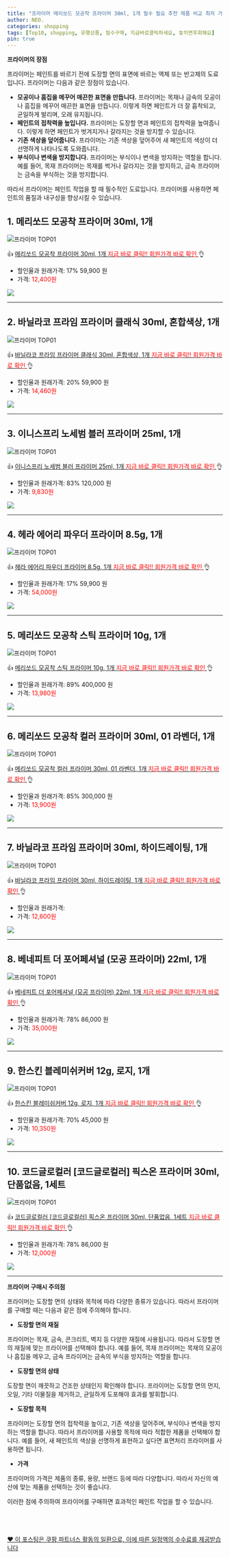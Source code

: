 ```yaml
---
title: "프라이머 메리쏘드 모공착 프라이머 30ml, 1개 필수 필요 추천 제품 비교 최저 가격 비교 장점 구매 후기 구매평"
author: NEO.
categories: shopping
tags: [Top10, shopping, 유행상품, 필수구매, 지금바로클릭하세요, 놓치면후회해요]
pin: true
---
```

**프라이머의 장점**

프라이머는 페인트를 바르기 전에 도장할 면의 표면에 바르는 액체 또는 반고체의 도료입니다. 프라이머는 다음과 같은 장점이 있습니다.

* **모공이나 흠집을 메꾸어 매끈한 표면을 만듭니다.** 프라이머는 목재나 금속의 모공이나 흠집을 메꾸어 매끈한 표면을 만듭니다. 이렇게 하면 페인트가 더 잘 흡착되고, 균일하게 발리며, 오래 유지됩니다.
* **페인트의 접착력을 높입니다.** 프라이머는 도장할 면과 페인트의 접착력을 높여줍니다. 이렇게 하면 페인트가 벗겨지거나 갈라지는 것을 방지할 수 있습니다.
* **기존 색상을 덮어줍니다.** 프라이머는 기존 색상을 덮어주어 새 페인트의 색상이 더 선명하게 나타나도록 도와줍니다.
* **부식이나 변색을 방지합니다.** 프라이머는 부식이나 변색을 방지하는 역할을 합니다. 예를 들어, 목재 프라이머는 목재를 썩거나 갈라지는 것을 방지하고, 금속 프라이머는 금속을 부식하는 것을 방지합니다.

따라서 프라이머는 페인트 작업을 할 때 필수적인 도료입니다. 프라이머를 사용하면 페인트의 품질과 내구성을 향상시킬 수 있습니다.

   

## 1. 메리쏘드 모공착 프라이머 30ml, 1개

![프라이머 TOP01](https://thumbnail9.coupangcdn.com/thumbnails/remote/490x490ex/image/retail/images/2889190957808065-b3b947e1-5d33-4cbf-96e0-f42ed04a2e24.jpg)


👍 [메리쏘드 모공착 프라이머 30ml, 1개 <font color=red> 지금 바로 클릭!! 회원가격 바로 확인 </font> ](https://link.coupang.com/re/AFFSDP?lptag=AF3617701&subid=GithubCoopas&pageKey=6360219127&traceid=V0-153&itemId=13424086121&vendorItemId=80678695488) 👌 


- 할인율과 원래가격: 17%  59,900   원
- 가격: <span style='color:red'>12,400원</span>

[![](/discount_price.png)](https://link.coupang.com/re/AFFSDP?lptag=AF3617701&subid=GithubCoopas&pageKey=6360219127&traceid=V0-153&itemId=13424086121&vendorItemId=80678695488)

---


   

## 2. 바닐라코 프라임 프라이머 클래식 30ml, 혼합색상, 1개

![프라이머 TOP01](https://thumbnail10.coupangcdn.com/thumbnails/remote/490x490ex/image/retail/images/6512753151581524-0ad2a610-7e92-4372-a1f6-0650fff616e9.jpg)


👍 [바닐라코 프라임 프라이머 클래식 30ml, 혼합색상, 1개 <font color=red> 지금 바로 클릭!! 회원가격 바로 확인 </font> ](https://link.coupang.com/re/AFFSDP?lptag=AF3617701&subid=GithubCoopas&pageKey=6758946049&traceid=V0-153&itemId=15833647353&vendorItemId=82253355273) 👌 


- 할인율과 원래가격: 20%  59,900   원
- 가격: <span style='color:red'>14,460원</span>

[![](/discount_price.png)](https://link.coupang.com/re/AFFSDP?lptag=AF3617701&subid=GithubCoopas&pageKey=6758946049&traceid=V0-153&itemId=15833647353&vendorItemId=82253355273)

---


   

## 3. 이니스프리 노세범 블러 프라이머 25ml, 1개

![프라이머 TOP01](https://thumbnail9.coupangcdn.com/thumbnails/remote/490x490ex/image/retail/images/6153887321721754-6abab587-4f8c-43af-b113-0e10c3eee96a.jpg)


👍 [이니스프리 노세범 블러 프라이머 25ml, 1개 <font color=red> 지금 바로 클릭!! 회원가격 바로 확인 </font> ](https://link.coupang.com/re/AFFSDP?lptag=AF3617701&subid=GithubCoopas&pageKey=6750518179&traceid=V0-153&itemId=15786570081&vendorItemId=85199198777) 👌 


- 할인율과 원래가격: 83%  120,000   원
- 가격: <span style='color:red'>9,830원</span>

[![](/discount_price.png)](https://link.coupang.com/re/AFFSDP?lptag=AF3617701&subid=GithubCoopas&pageKey=6750518179&traceid=V0-153&itemId=15786570081&vendorItemId=85199198777)

---


   

## 4. 헤라 에어리 파우더 프라이머 8.5g, 1개

![프라이머 TOP01](https://thumbnail9.coupangcdn.com/thumbnails/remote/490x490ex/image/retail/images/1189915611541935-26356e7b-6bc8-40b6-baf0-5c2eb70f5d7f.jpg)


👍 [헤라 에어리 파우더 프라이머 8.5g, 1개 <font color=red> 지금 바로 클릭!! 회원가격 바로 확인 </font> ](https://link.coupang.com/re/AFFSDP?lptag=AF3617701&subid=GithubCoopas&pageKey=6177079500&traceid=V0-153&itemId=12098499624&vendorItemId=79094831641) 👌 


- 할인율과 원래가격: 17%  59,900   원
- 가격: <span style='color:red'>54,000원</span>

[![](/discount_price.png)](https://link.coupang.com/re/AFFSDP?lptag=AF3617701&subid=GithubCoopas&pageKey=6177079500&traceid=V0-153&itemId=12098499624&vendorItemId=79094831641)

---


   

## 5. 메리쏘드 모공착 스틱 프라이머 10g, 1개

![프라이머 TOP01](https://thumbnail10.coupangcdn.com/thumbnails/remote/490x490ex/image/retail/images/2022/12/09/14/0/de33fbca-a762-48e2-ba42-7b0c1e928a69.jpg)


👍 [메리쏘드 모공착 스틱 프라이머 10g, 1개 <font color=red> 지금 바로 클릭!! 회원가격 바로 확인 </font> ](https://link.coupang.com/re/AFFSDP?lptag=AF3617701&subid=GithubCoopas&pageKey=6981817186&traceid=V0-153&itemId=17057583029&vendorItemId=84231979301) 👌 


- 할인율과 원래가격: 89%  400,000   원
- 가격: <span style='color:red'>13,980원</span>

[![](/discount_price.png)](https://link.coupang.com/re/AFFSDP?lptag=AF3617701&subid=GithubCoopas&pageKey=6981817186&traceid=V0-153&itemId=17057583029&vendorItemId=84231979301)

---


   

## 6. 메리쏘드 모공착 컬러 프라이머 30ml, 01 라벤더, 1개

![프라이머 TOP01](https://thumbnail6.coupangcdn.com/thumbnails/remote/490x490ex/image/retail/images/3013489850628270-2d2a2718-2705-466e-be00-b6d90d6d328f.jpg)


👍 [메리쏘드 모공착 컬러 프라이머 30ml, 01 라벤더, 1개 <font color=red> 지금 바로 클릭!! 회원가격 바로 확인 </font> ](https://link.coupang.com/re/AFFSDP?lptag=AF3617701&subid=GithubCoopas&pageKey=7141980856&traceid=V0-153&itemId=17934741873&vendorItemId=85095194557) 👌 


- 할인율과 원래가격: 85%  300,000   원
- 가격: <span style='color:red'>13,900원</span>

[![](/discount_price.png)](https://link.coupang.com/re/AFFSDP?lptag=AF3617701&subid=GithubCoopas&pageKey=7141980856&traceid=V0-153&itemId=17934741873&vendorItemId=85095194557)

---


   

## 7. 바닐라코 프라임 프라이머 30ml, 하이드레이팅, 1개

![프라이머 TOP01](https://thumbnail10.coupangcdn.com/thumbnails/remote/490x490ex/image/retail/images/3553525993791501-a5965603-aaca-4eaa-8aab-21fe2b5f3972.jpg)


👍 [바닐라코 프라임 프라이머 30ml, 하이드레이팅, 1개 <font color=red> 지금 바로 클릭!! 회원가격 바로 확인 </font> ](https://link.coupang.com/re/AFFSDP?lptag=AF3617701&subid=GithubCoopas&pageKey=6553616605&traceid=V0-153&itemId=14639990151&vendorItemId=3392111324) 👌 


- 할인율과 원래가격: 
- 가격: <span style='color:red'>12,600원</span>

[![](/discount_price.png)](https://link.coupang.com/re/AFFSDP?lptag=AF3617701&subid=GithubCoopas&pageKey=6553616605&traceid=V0-153&itemId=14639990151&vendorItemId=3392111324)

---


   

## 8. 베네피트 더 포어페셔널 (모공 프라이머) 22ml, 1개

![프라이머 TOP01](https://thumbnail8.coupangcdn.com/thumbnails/remote/490x490ex/image/vendor_inventory/4d39/a9e5a0eb584138c17de8a2876acd67089796bc471dad7da92ec2c30fa5bc.jpg)


👍 [베네피트 더 포어페셔널 (모공 프라이머) 22ml, 1개 <font color=red> 지금 바로 클릭!! 회원가격 바로 확인 </font> ](https://link.coupang.com/re/AFFSDP?lptag=AF3617701&subid=GithubCoopas&pageKey=6714056564&traceid=V0-153&itemId=15596628991&vendorItemId=87642403419) 👌 


- 할인율과 원래가격: 78%  86,000   원
- 가격: <span style='color:red'>35,000원</span>

[![](/discount_price.png)](https://link.coupang.com/re/AFFSDP?lptag=AF3617701&subid=GithubCoopas&pageKey=6714056564&traceid=V0-153&itemId=15596628991&vendorItemId=87642403419)

---


   

## 9. 한스킨 블레미쉬커버 12g, 로지, 1개

![프라이머 TOP01](https://thumbnail7.coupangcdn.com/thumbnails/remote/490x490ex/image/retail/images/2022/11/17/17/7/52f1daa4-0e5d-4c30-a111-eff53b2b6883.jpg)


👍 [한스킨 블레미쉬커버 12g, 로지, 1개 <font color=red> 지금 바로 클릭!! 회원가격 바로 확인 </font> ](https://link.coupang.com/re/AFFSDP?lptag=AF3617701&subid=GithubCoopas&pageKey=25395218&traceid=V0-153&itemId=16756540975&vendorItemId=83938050264) 👌 


- 할인율과 원래가격: 70%  45,000   원
- 가격: <span style='color:red'>10,350원</span>

[![](/discount_price.png)](https://link.coupang.com/re/AFFSDP?lptag=AF3617701&subid=GithubCoopas&pageKey=25395218&traceid=V0-153&itemId=16756540975&vendorItemId=83938050264)

---


   

## 10. 코드글로컬러 [코드글로컬러] 픽스온 프라이머 30ml, 단품없음, 1세트

![프라이머 TOP01](https://thumbnail8.coupangcdn.com/thumbnails/remote/490x490ex/image/vendor_inventory/7494/92c57370cfe4a4cdee0fa1ce9bcbecd1c2ab3d43aeebf008467e9403ec46.jpg)


👍 [코드글로컬러 [코드글로컬러] 픽스온 프라이머 30ml, 단품없음, 1세트 <font color=red> 지금 바로 클릭!! 회원가격 바로 확인 </font> ](https://link.coupang.com/re/AFFSDP?lptag=AF3617701&subid=GithubCoopas&pageKey=6233944812&traceid=V0-153&itemId=12544545282&vendorItemId=70734336345) 👌 


- 할인율과 원래가격: 78%  86,000   원
- 가격: <span style='color:red'>12,000원</span>

[![](/discount_price.png)](https://link.coupang.com/re/AFFSDP?lptag=AF3617701&subid=GithubCoopas&pageKey=6233944812&traceid=V0-153&itemId=12544545282&vendorItemId=70734336345)

---
**프라이머 구매시 주의점**

프라이머는 도장할 면의 상태와 목적에 따라 다양한 종류가 있습니다. 따라서 프라이머를 구매할 때는 다음과 같은 점에 주의해야 합니다.

* **도장할 면의 재질**

프라이머는 목재, 금속, 콘크리트, 벽지 등 다양한 재질에 사용됩니다. 따라서 도장할 면의 재질에 맞는 프라이머를 선택해야 합니다. 예를 들어, 목재 프라이머는 목재의 모공이나 흠집을 메우고, 금속 프라이머는 금속의 부식을 방지하는 역할을 합니다.

* **도장할 면의 상태**

도장할 면이 깨끗하고 건조한 상태인지 확인해야 합니다. 프라이머는 도장할 면의 먼지, 오일, 기타 이물질을 제거하고, 균일하게 도포해야 효과를 발휘합니다.

* **도장할 목적**

프라이머는 도장할 면의 접착력을 높이고, 기존 색상을 덮어주며, 부식이나 변색을 방지하는 역할을 합니다. 따라서 프라이머를 사용할 목적에 따라 적합한 제품을 선택해야 합니다. 예를 들어, 새 페인트의 색상을 선명하게 표현하고 싶다면 표면처리 프라이머를 사용하면 됩니다.

* **가격**

프라이머의 가격은 제품의 종류, 용량, 브랜드 등에 따라 다양합니다. 따라서 자신의 예산에 맞는 제품을 선택하는 것이 좋습니다.

이러한 점에 주의하여 프라이머를 구매하면 효과적인 페인트 작업을 할 수 있습니다.<br><br><br><br><br> [ ❤  이 포스팅은 쿠팡 파트너스 활동의 일환으로, 이에 따른 일정액의 수수료를 제공받습니다](https://link.coupang.com/a/bcEFyh)